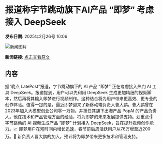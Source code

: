 # 报道称字节跳动旗下AI产品 “即梦” 考虑接入 DeepSeek

**发布日期**: 2025年2月26号 10:06

![新闻图片](https://upload.chinaz.com/2025/0226/6387616118170416536967464.png)

**新闻链接**: [点击查看原文](https://www.aibase.com/zh/news/15727)

## 内容

据“晚点 LatePost”报道，字节跳动旗下的 AI 产品 “即梦” 正在考虑接入热门 AI 工具 DeepSeek。报道提到，用户可以先利用 DeepSeek 生成更加精细的视频脚本，然后再将其输入即梦进行视频制作。这种结合将为用户带来更高效、更专业的创作体验。值得一提的是，最近即梦迎来了新移动端负责人曹大鹏。曹大鹏曾在2023年加入大模型创业公司零一万物，并担任其旗下出海产品 PopAI 的产品负责人。他在技术和产品管理方面的经验，将为即梦的未来发展提供支持。划重点:🌟 字节跳动的 AI 视频生成产品 “即梦” 计划接入 DeepSeek，旨在提升视频创作能力。📈 即梦用户在短时间内增长迅速，春节前后周活跃用户从76万增至近200万。👤 新负责人曹大鹏的加入，预计将为即梦带来更多技术和管理支持。
